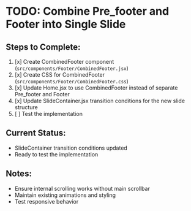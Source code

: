  # TODO: Combine Pre_footer and Footer into Single Slide

## Steps to Complete:

1. [x] Create CombinedFooter component (`src/components/Footer/CombinedFooter.jsx`)
2. [x] Create CSS for CombinedFooter (`src/components/Footer/CombinedFooter.css`)
3. [x] Update Home.jsx to use CombinedFooter instead of separate Pre_footer and Footer
4. [x] Update SlideContainer.jsx transition conditions for the new slide structure
5. [ ] Test the implementation

## Current Status:
- SlideContainer transition conditions updated
- Ready to test the implementation

## Notes:
- Ensure internal scrolling works without main scrollbar
- Maintain existing animations and styling
- Test responsive behavior
